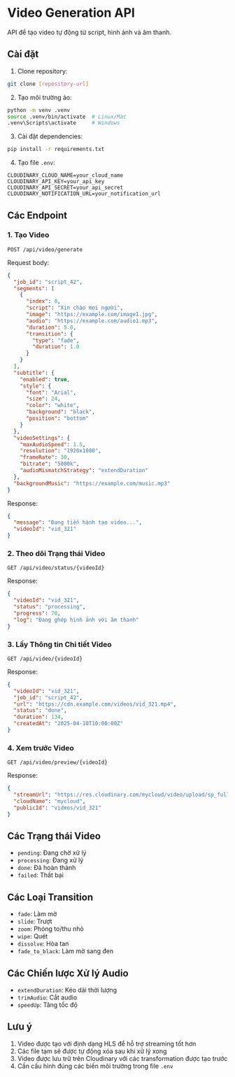 # Video Generation API

API để tạo video tự động từ script, hình ảnh và âm thanh.

## Cài đặt

1. Clone repository:
```bash
git clone [repository-url]
```

2. Tạo môi trường ảo:
```bash
python -m venv .venv
source .venv/bin/activate  # Linux/Mac
.venv\Scripts\activate     # Windows
```

3. Cài đặt dependencies:
```bash
pip install -r requirements.txt
```

4. Tạo file `.env`:
```env
CLOUDINARY_CLOUD_NAME=your_cloud_name
CLOUDINARY_API_KEY=your_api_key
CLOUDINARY_API_SECRET=your_api_secret
CLOUDINARY_NOTIFICATION_URL=your_notification_url
```

## Các Endpoint

### 1. Tạo Video
```http
POST /api/video/generate
```

Request body:
```json
{
  "job_id": "script_42",
  "segments": [
    {
      "index": 0,
      "script": "Xin chào mọi người",
      "image": "https://example.com/image1.jpg",
      "audio": "https://example.com/audio1.mp3",
      "duration": 5.0,
      "transition": {
        "type": "fade",
        "duration": 1.0
      }
    }
  ],
  "subtitle": {
    "enabled": true,
    "style": {
      "font": "Arial",
      "size": 24,
      "color": "white",
      "background": "black",
      "position": "bottom"
    }
  },
  "videoSettings": {
    "maxAudioSpeed": 1.5,
    "resolution": "1920x1080",
    "frameRate": 30,
    "bitrate": "5000k",
    "audioMismatchStrategy": "extendDuration"
  },
  "backgroundMusic": "https://example.com/music.mp3"
}
```

Response:
```json
{
  "message": "Đang tiến hành tạo video...",
  "videoId": "vid_321"
}
```

### 2. Theo dõi Trạng thái Video
```http
GET /api/video/status/{videoId}
```

Response:
```json
{
  "videoId": "vid_321",
  "status": "processing",
  "progress": 70,
  "log": "Đang ghép hình ảnh với âm thanh"
}
```

### 3. Lấy Thông tin Chi tiết Video
```http
GET /api/video/{videoId}
```

Response:
```json
{
  "videoId": "vid_321",
  "job_id": "script_42",
  "url": "https://cdn.example.com/videos/vid_321.mp4",
  "status": "done",
  "duration": 134,
  "createdAt": "2025-04-10T10:00:00Z"
}
```

### 4. Xem trước Video
```http
GET /api/video/preview/{videoId}
```

Response:
```json
{
  "streamUrl": "https://res.cloudinary.com/mycloud/video/upload/sp_full_hd/videos/vid_321.m3u8",
  "cloudName": "mycloud",
  "publicId": "videos/vid_321"
}
```

## Các Trạng thái Video

- `pending`: Đang chờ xử lý
- `processing`: Đang xử lý
- `done`: Đã hoàn thành
- `failed`: Thất bại

## Các Loại Transition

- `fade`: Làm mờ
- `slide`: Trượt
- `zoom`: Phóng to/thu nhỏ
- `wipe`: Quét
- `dissolve`: Hòa tan
- `fade_to_black`: Làm mờ sang đen

## Các Chiến lược Xử lý Audio

- `extendDuration`: Kéo dài thời lượng
- `trimAudio`: Cắt audio
- `speedUp`: Tăng tốc độ

## Lưu ý

1. Video được tạo với định dạng HLS để hỗ trợ streaming tốt hơn
2. Các file tạm sẽ được tự động xóa sau khi xử lý xong
3. Video được lưu trữ trên Cloudinary với các transformation được tạo trước
4. Cần cấu hình đúng các biến môi trường trong file `.env` 